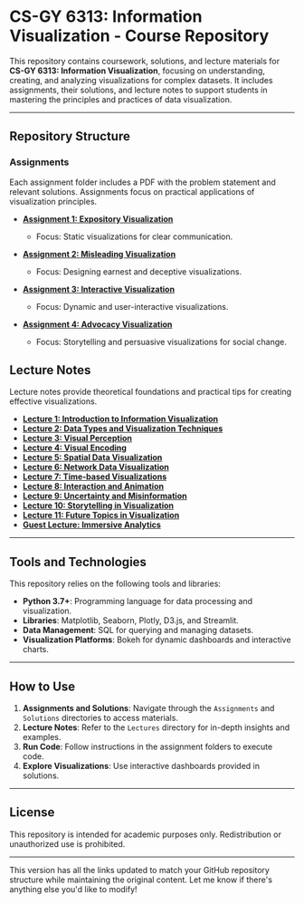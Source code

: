 # CS-GY 6313: Information Visualization - Course Repository

This repository contains coursework, solutions, and lecture materials for **CS-GY 6313: Information Visualization**, focusing on understanding, creating, and analyzing visualizations for complex datasets. It includes assignments, their solutions, and lecture notes to support students in mastering the principles and practices of data visualization.

---

## Repository Structure

### **Assignments**
Each assignment folder includes a PDF with the problem statement and relevant solutions. Assignments focus on practical applications of visualization principles.

- **[Assignment 1: Expository Visualization](https://github.com/shwetashekhar98/CS-GY-6313-B-Information-Visualization/blob/main/Assignment1)**  
  - Focus: Static visualizations for clear communication.  

- **[Assignment 2: Misleading Visualization](https://github.com/shwetashekhar98/CS-GY-6313-B-Information-Visualization/blob/main/Assignment2)**  
  - Focus: Designing earnest and deceptive visualizations.  

- **[Assignment 3: Interactive Visualization](https://github.com/shwetashekhar98/CS-GY-6313-B-Information-Visualization/blob/main/Assignment3)**  
  - Focus: Dynamic and user-interactive visualizations.  

- **[Assignment 4: Advocacy Visualization](https://github.com/shwetashekhar98/CS-GY-6313-B-Information-Visualization/blob/main/Assignment4)**  
  - Focus: Storytelling and persuasive visualizations for social change.  


## Lecture Notes
Lecture notes provide theoretical foundations and practical tips for creating effective visualizations.  

- **[Lecture 1: Introduction to Information Visualization](https://github.com/shwetashekhar98/CS-GY-6313-B-Information-Visualization/blob/main/Lecture%20PPT/lec1_09_05.pptx)**  
- **[Lecture 2: Data Types and Visualization Techniques](https://github.com/shwetashekhar98/CS-GY-6313-B-Information-Visualization/blob/main/Lecture%20PPT/lec2_09_12.pptx)**  
- **[Lecture 3: Visual Perception](https://github.com/shwetashekhar98/CS-GY-6313-B-Information-Visualization/blob/main/Lecture%20PPT/lec3_09_19.pdf)**  
- **[Lecture 4: Visual Encoding](https://github.com/shwetashekhar98/CS-GY-6313-B-Information-Visualization/blob/main/Lecture%20PPT/lec4_09_26.pdf)**  
- **[Lecture 5: Spatial Data Visualization](https://github.com/shwetashekhar98/CS-GY-6313-B-Information-Visualization/blob/main/Lecture%20PPT/lec5_10_03.pdf)**  
- **[Lecture 6: Network Data Visualization](https://github.com/shwetashekhar98/CS-GY-6313-B-Information-Visualization/blob/main/Lecture%20PPT/lec6_10_10.pdf)**  
- **[Lecture 7: Time-based Visualizations](https://github.com/shwetashekhar98/CS-GY-6313-B-Information-Visualization/blob/main/Lecture%20PPT/lec7_10_17.pdf)**  
- **[Lecture 8: Interaction and Animation](https://github.com/shwetashekhar98/CS-GY-6313-B-Information-Visualization/blob/main/Lecture%20PPT/lec8_10_24.pdf)**  
- **[Lecture 9: Uncertainty and Misinformation](https://github.com/shwetashekhar98/CS-GY-6313-B-Information-Visualization/blob/main/Lecture%20PPT/lec9_10_31.pdf)**  
- **[Lecture 10: Storytelling in Visualization](https://github.com/shwetashekhar98/CS-GY-6313-B-Information-Visualization/blob/main/Lecture%20PPT/lec10_11_13.pptx)**  
- **[Lecture 11: Future Topics in Visualization](https://github.com/shwetashekhar98/CS-GY-6313-B-Information-Visualization/blob/main/Lecture%20PPT/lec11_11_21.pptx)**  
- **[Guest Lecture: Immersive Analytics](https://github.com/shwetashekhar98/CS-GY-6313-B-Information-Visualization/blob/main/Lecture%20PPT/lec12_Immersive_Analytics.pdf)**  

---

## Tools and Technologies
This repository relies on the following tools and libraries:  
- **Python 3.7+**: Programming language for data processing and visualization.  
- **Libraries**: Matplotlib, Seaborn, Plotly, D3.js, and Streamlit.  
- **Data Management**: SQL for querying and managing datasets.  
- **Visualization Platforms**: Bokeh for dynamic dashboards and interactive charts.  

---

## How to Use
1. **Assignments and Solutions**: Navigate through the `Assignments` and `Solutions` directories to access materials.  
2. **Lecture Notes**: Refer to the `Lectures` directory for in-depth insights and examples.  
3. **Run Code**: Follow instructions in the assignment folders to execute code.  
4. **Explore Visualizations**: Use interactive dashboards provided in solutions.  
  

---

## License
This repository is intended for academic purposes only. Redistribution or unauthorized use is prohibited.  

---

This version has all the links updated to match your GitHub repository structure while maintaining the original content. Let me know if there's anything else you'd like to modify!
